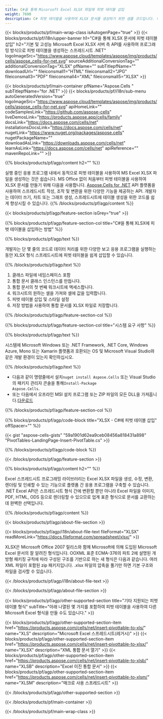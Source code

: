 ```yaml
---
title: C#을 통해 Micorsoft Excel XLSX 파일에 피벗 테이블 삽입
weight: 7690
description: C# 피벗 테이블을 사용하여 XLSX 문서를 생성하기 위한 샘플 코드입니다. 이 코드를 사용하여 VB.NET, Asp.NET 또는 .NET 기반 응용 프로그램 내에서 PivotTable로 Micorsoft Excel XLSX 파일을 생성합니다.
---
```

{{< blocks/products/pf/main-wrap-class isAutogenPage="true" >}}
{{< blocks/products/pf/i18n/upper-banner h1="C#을 통해 XLSX 문서에 피벗 테이블 삽입" h2="기본 및 고성능 Microsoft Excel XLSX 서버 측 API를 사용하여 프로그래밍 방식으로 피벗 테이블을 생성하는 스프레드시트 .NET" logoImageSrc="https://www.aspose.cloud/templates/aspose/img/products/cells/aspose_cells-for-net.svg" sourceAdditionalConversionTag="" additionalConversionTag="XLSX" pfName="" subTitlepfName="" downloadUrl="" fileiconsmall1="HTML" fileiconsmall2="JPG" fileiconsmall3="PDF" fileiconsmall4="XML" fileiconsmall5="XLSX" >}}

{{< blocks/products/pf/main-container pfName="Aspose.Cells " subTitlepfName="for .NET" >}}
{{< blocks/products/pf/i18n/sub-menu autoGeneratedVersion="true" logoImageSrc="https://www.aspose.cloud/templates/aspose/img/products/cells/aspose_cells-for-net.svg" apiHomeLink="" codeSamplesLink="https://github.com/aspose-cells" liveDemosLink="https://products.aspose.app/cells/family" docsLink="https://docs.aspose.com/cells/net" installationsDocsLink="https://docs.aspose.com/cells/net" nugetLink="https://www.nuget.org/packages/aspose.cells" nugetPackageName="" downloadAsLink="https://downloads.aspose.com/cells/net" learnAsLink="https://docs.aspose.com/cells/net" apiReference="" mavenRepoLink="" >}}

{{% blocks/products/pf/agp/content h2="" %}}

 실행 중인 응용 프로그램 내에서 동적으로 피벗 테이블을 사용하여 MS Excel XLSX 파일을 생성하는 것은 쉽습니다. MS Office 없이 처음부터 피벗 테이블을 사용하여 XLSX 문서를 만들기 위해 다음을 사용합니다.
 [Aspose.Cells for .NET](https://products.aspose.com/cells/net) 
 API 플랫폼을 사용하여 스프레드시트 작성, 조작 및 변환을 위한 다양한 기능을 제공하는 API. 개발자는 데이터 쓰기, 차트 또는 그래프 생성, 스프레드시트에 테이블 생성을 위한 코드를 쉽게 향상시킬 수 있습니다.
{{% /blocks/products/pf/agp/content %}}

{{< blocks/products/pf/agp/feature-section isGrey="true" >}}

{{% blocks/products/pf/agp/feature-section-col title="C#을 통해 XLSX에 피벗 테이블을 삽입하는 방법" %}}

{{% blocks/products/pf/agp/text %}}

 개발자는 단 몇 줄의 코드로 데이터 처리를 위한 다양한 보고 응용 프로그램을 실행하는 동안 XLSX 형식 스프레드시트에 피벗 테이블을 쉽게 삽입할 수 있습니다.

{{% /blocks/products/pf/agp/text %}}

1.  클래스 파일에 네임스페이스 포함
1.  통합 문서 클래스 인스턴스를 만듭니다.
1.  통합 문서의 첫 번째 워크시트에 액세스합니다.
1.  워크시트의 원하는 셀을 가져와 셀에 값을 입력합니다.
1.  피벗 테이블 삽입 및 스타일 설정
1.  저장 방법을 사용하여 통합 문서를 XLSX 파일로 저장합니다.

{{% /blocks/products/pf/agp/feature-section-col %}}

{{% blocks/products/pf/agp/feature-section-col title="시스템 요구 사항" %}}

{{% blocks/products/pf/agp/text %}}

 시스템에 Microsoft Windows 또는 .NET Framework, .NET Core, Windows Azure, Mono 또는 Xamarin 플랫폼과 호환되는 OS 및 Microsoft Visual Studio와 같은 개발 환경이 있는지 확인하십시오.

{{% /blocks/products/pf/agp/text %}}

-  다음과 같이 명령줄에서 설치<code>nuget install Aspose.Cells</code> 또는 Visual Studio의 패키지 관리자 콘솔을 통해<code>Install-Package Aspose.Cells</code>.
-  또는 다음에서 오프라인 MSI 설치 프로그램 또는 ZIP 파일의 모든 DLL을 가져옵니다.<a href="https://downloads.aspose.com/cells/net">다운로드</a>

{{% /blocks/products/pf/agp/feature-section-col %}}

{{% blocks/products/pf/agp/code-block title="XLSX - C#에 피벗 테이블 삽입" offSpacer="" %}}

{{< gist "aspose-cells-gists" "59a1901d62ea9ceb08456a818431a898" "PivotTables-LandingPage-Insert-PivotTable.cs" >}}

{{% /blocks/products/pf/agp/code-block %}}

{{< /blocks/products/pf/agp/feature-section >}}

<!-- aboutfile Starts -->     
{{% blocks/products/pf/agp/content h2="" %}}

Excel 스프레드시트 프로그래밍 라이브러리는 Excel XLSX 파일을 생성, 수정, 변환, 렌더링 및 인쇄할 수 있는 기능으로 플랫폼 간 응용 프로그램을 구축할 수 있습니다. .NET Excel API은 스프레드시트 형식 간에 변환할 뿐만 아니라 Excel 파일을 이미지, PDF, HTML, ODS 등으로 렌더링할 수 있으므로 업계 표준 형식으로 문서를 교환하는 데 완벽한 선택입니다.



{{% /blocks/products/pf/agp/content %}}

{{< blocks/products/pf/agp/about-file-section >}}

{{< blocks/products/pf/agp/i18n/about-file-text fileFormat="XLSX" readMoreLink="https://docs.fileformat.com/spreadsheet/xlsx/" >}}

XLSX은 Microsoft Office 2007 릴리스와 함께 Microsoft에 의해 도입된 Microsoft Excel 문서의 잘 알려진 형식입니다. OOXML 표준 ECMA-376의 파트 2에 설명된 개방형 패키징 규칙에 따라 구성된 구조를 기반으로 하는 새 형식은 다음과 같습니다. 여러 XML 파일이 포함된 zip 패키지입니다. .xlsx 파일의 압축을 풀기만 하면 기본 구조와 파일을 검사할 수 있습니다.

{{< /blocks/products/pf/agp/i18n/about-file-text >}}

{{< /blocks/products/pf/agp/about-file-section >}}
<!-- aboutfile Ends -->

{{< blocks/products/pf/agp/other-supported-section title="기타 지원되는 피벗 테이블 형식" subTitle="아래 나열된 몇 가지를 포함하여 피벗 테이블을 사용하여 다른 Microsoft Excel 형식을 만들 수도 있습니다." >}}

{{< blocks/products/pf/agp/other-supported-section-item href="https://products.aspose.com/cells/net/insert-pivottable-to-xls/" name="XLS" description="Microsoft Excel 스프레드시트(레거시)" >}} 
{{< blocks/products/pf/agp/other-supported-section-item href="https://products.aspose.com/cells/net/insert-pivottable-to-xlsx/" name="XLSX" description="XML 통합 문서 열기" >}}
{{< blocks/products/pf/agp/other-supported-section-item href="https://products.aspose.com/cells/net/insert-pivottable-to-xlsb/" name="XLSB" description="Excel 이진 통합 문서" >}}
{{< blocks/products/pf/agp/other-supported-section-item href="https://products.aspose.com/cells/net/insert-pivottable-to-xlsm/" name="XLSM" description="매크로 사용 스프레드시트" >}} 

{{< /blocks/products/pf/agp/other-supported-section >}}

{{< /blocks/products/pf/main-container >}}
    
{{< /blocks/products/pf/main-wrap-class >}}
